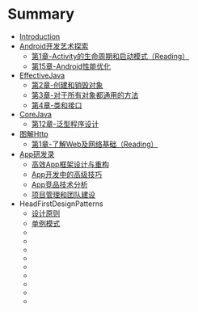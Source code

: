 # Summary

* [Introduction](README.md)
* [Android开发艺术探索](AndroidArt/README.md)
   * [第1章-Activity的生命周期和启动模式（Reading）](AndroidArt/第1章-Activity的生命周期和启动模式.md)
   * [第15章-Android性能优化](AndroidArt/第15章-Android性能优化.md)  
* [EffectiveJava](EffectiveJava/README.md)
   * [第2章-创建和销毁对象](EffectiveJava/第2章-创建和销毁对象.md)
   * [第3章-对于所有对象都通用的方法](EffectiveJava/第3章-对于所有对象都通用的方法.md)
   * [第4章-类和接口](EffectiveJava/第4章-类和接口.md)
* [CoreJava](CoreJava/README.md)
   * [第12章-泛型程序设计](CoreJava/Chap12-泛型程序设计.md)
* [图解Http](图解Http/README.md)
   * [第1章-了解Web及网络基础（Reading）](图解Http/第1章-了解Web及网络基础.md)
* [App研发录](App研发录/README.md)
    * [高效App框架设计与重构](App研发录/高效App框架设计与重构.md)
    * [App开发中的高级技巧](App研发录/App开发中的高级技巧.md)
    * [App竞品技术分析](App研发录/App竞品技术分析.md)
    * [项目管理和团队建设](App研发录/项目管理和团队建设.md)
* HeadFirstDesignPatterns
    * [设计原则](HeadFirstDesignPatterns/)
    * [单例模式](HeadFirstDesignPatterns/Singleton.md)
    * []()
    * []()
    * []()
    * []()
    * []()
    * []()
    * []()
    * []()
    * []()
